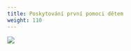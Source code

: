```yaml
---
title: Poskytování první pomoci dětem
weight: 110
---
```

![](/images/uploads/prvni_pomoc_detem.jpg)
